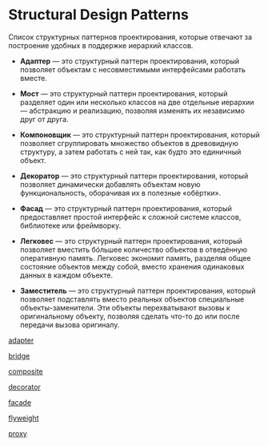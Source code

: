 # Structural Design Patterns

Список структурных паттернов проектирования, которые отвечают за построение удобных в поддержке иерархий классов.

- **Адаптер** — это структурный паттерн проектирования, который позволяет объектам с несовместимыми интерфейсами работать вместе.

- **Мост** — это структурный паттерн проектирования, который разделяет один или несколько классов на две отдельные иерархии — абстракцию и реализацию, позволяя изменять их независимо друг от друга.

- **Компоновщик** — это структурный паттерн проектирования, который позволяет сгруппировать множество объектов в древовидную структуру, а затем работать с ней так, как будто это единичный объект.

- **Декоратор** — это структурный паттерн проектирования, который позволяет динамически добавлять объектам новую функциональность, оборачивая их в полезные «обёртки».

- **Фасад** — это структурный паттерн проектирования, который предоставляет простой интерфейс к сложной системе классов, библиотеке или фреймворку.

- **Легковес** — это структурный паттерн проектирования, который позволяет вместить бóльшее количество объектов в отведённую оперативную память. Легковес экономит память, разделяя общее состояние объектов между собой, вместо хранения одинаковых данных в каждом объекте.

- **Заместитель** — это структурный паттерн проектирования, который позволяет подставлять вместо реальных объектов специальные объекты-заменители. Эти объекты перехватывают вызовы к оригинальному объекту, позволяя сделать что-то до или после передачи вызова оригиналу.

[adapter](https://refactoring.guru/ru/design-patterns/adapter)

[bridge](https://refactoring.guru/ru/design-patterns/bridge)

[composite](https://refactoring.guru/ru/design-patterns/composite)

[decorator](https://refactoring.guru/ru/design-patterns/decorator)

[facade](https://refactoring.guru/ru/design-patterns/facade)

[flyweight](https://refactoring.guru/ru/design-patterns/flyweight)

[proxy](https://refactoring.guru/ru/design-patterns/proxy)
